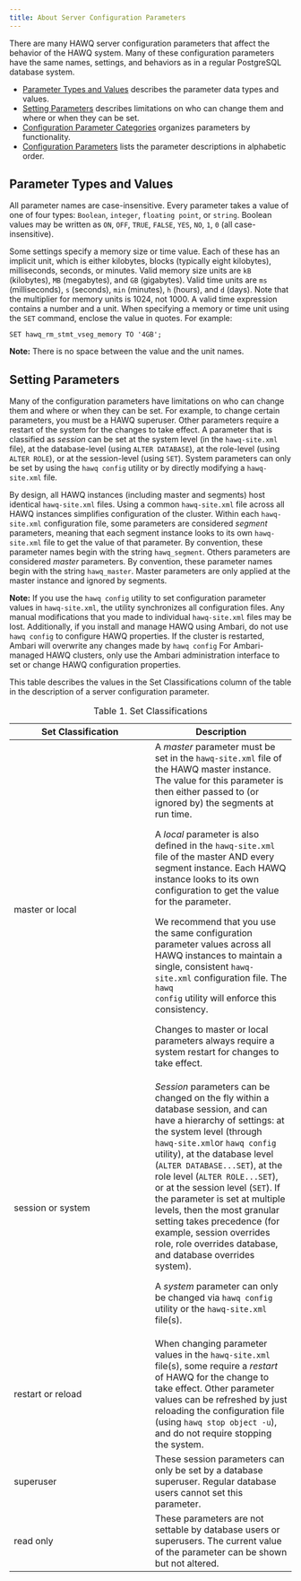 ```yaml
---
title: About Server Configuration Parameters
---
```


<!--
Licensed to the Apache Software Foundation (ASF) under one
or more contributor license agreements.  See the NOTICE file
distributed with this work for additional information
regarding copyright ownership.  The ASF licenses this file
to you under the Apache License, Version 2.0 (the
"License"); you may not use this file except in compliance
with the License.  You may obtain a copy of the License at

  http://www.apache.org/licenses/LICENSE-2.0

Unless required by applicable law or agreed to in writing,
software distributed under the License is distributed on an
"AS IS" BASIS, WITHOUT WARRANTIES OR CONDITIONS OF ANY
KIND, either express or implied.  See the License for the
specific language governing permissions and limitations
under the License.
-->

There are many HAWQ server configuration parameters that affect the behavior of the HAWQ system. Many of these configuration parameters have the same names, settings, and behaviors as in a regular PostgreSQL database system.

-   [Parameter Types and Values](#topic_vsn_22l_z4) describes the parameter data types and values.
-   [Setting Parameters](#topic_cyz_p2l_z4) describes limitations on who can change them and where or when they can be set.
-   [Configuration Parameter Categories](guc_category-list.html#guc-cat-list) organizes parameters by functionality.
-   [Configuration Parameters](parameter_definitions/index.html) lists the parameter descriptions in alphabetic order.

## Parameter Types and Values<a id="topic_vsn_22l_z4"></a>

All parameter names are case-insensitive. Every parameter takes a value of one of four types: `Boolean`, `integer`, `floating point`, or `string`. Boolean values may be written as `ON`, `OFF`, `TRUE`, `FALSE`, `YES`, `NO`, `1`, `0` (all case-insensitive).

Some settings specify a memory size or time value. Each of these has an implicit unit, which is either kilobytes, blocks (typically eight kilobytes), milliseconds, seconds, or minutes. Valid memory size units are `kB` (kilobytes), `MB` (megabytes), and `GB` (gigabytes). Valid time units are `ms` (milliseconds), `s` (seconds), `min` (minutes), `h` (hours), and `d` (days). Note that the multiplier for memory units is 1024, not 1000. A valid time expression contains a number and a unit. When specifying a memory or time unit using the `SET` command, enclose the value in quotes. For example:

``` pre
SET hawq_rm_stmt_vseg_memory TO '4GB';
```

**Note:** There is no space between the value and the unit names.

## Setting Parameters<a id="topic_cyz_p2l_z4"></a>

Many of the configuration parameters have limitations on who can change them and where or when they can be set. For example, to change certain parameters, you must be a HAWQ superuser. Other parameters require a restart of the system for the changes to take effect. A parameter that is classified as *session* can be set at the system level (in the `hawq-site.xml` file), at the database-level (using `ALTER DATABASE`), at the role-level (using `ALTER ROLE`), or at the session-level (using `SET`). System parameters can only be set by using the `hawq config` utility or by directly modifying a `hawq-site.xml` file.

By design, all HAWQ instances (including master and segments) host identical `hawq-site.xml` files. Using a common `hawq-site.xml` file across all HAWQ instances simplifies configuration of the cluster. Within each `hawq-site.xml` configuration file, some parameters are considered *segment* parameters, meaning that each segment instance looks to its own `hawq-site.xml` file to get the value of that parameter. By convention, these parameter names begin with the string `hawq_segment`. Others parameters are considered *master* parameters. By convention, these parameter names begin with the string `hawq_master`. Master parameters are only applied at the master instance and ignored by segments.

**Note:** If you use the `hawq config` utility to set configuration parameter values in `hawq-site.xml`, the utility synchronizes all configuration files. Any manual modifications that you made to individual `hawq-site.xml` files may be lost. Additionally, if you install and manage HAWQ using Ambari, do not use `hawq config` to configure HAWQ properties. If the cluster is restarted, Ambari will overwrite any changes made by `hawq config` For Ambari-managed HAWQ clusters, only  use the Ambari administration interface to set or change HAWQ configuration properties.

This table describes the values in the Set Classifications column of the table in the description of a server configuration parameter.

<a id="topic_cyz_p2l_z4__ih389119"></a>

<table>
<caption><span class="tablecap">Table 1. Set Classifications</span></caption>
<colgroup>
<col width="50%" />
<col width="50%" />
</colgroup>
<thead>
<tr class="header">
<th>Set Classification</th>
<th>Description</th>
</tr>
</thead>
<tbody>
<tr class="odd">
<td>master or local</td>
<td>A <em>master</em> parameter must be set in the <code class="ph codeph">hawq-site.xml</code> file of the HAWQ master instance. The value for this parameter is then either passed to (or ignored by) the segments at run time.
<p>A <em>local</em> parameter is also defined in the <code class="ph codeph">hawq-site.xml</code> file of the master AND every segment instance. Each HAWQ instance looks to its own configuration to get the value for the parameter.</p>
<p>We recommend that you use the same configuration parameter values across all HAWQ instances to maintain a single, consistent <code class="ph codeph">hawq-site.xml</code> configuration file. The <code class="ph codeph">hawq                     config</code> utility will enforce this consistency.</p>
<p>Changes to master or local parameters always require a system restart for changes to take effect.</p></td>
</tr>
<tr class="even">
<td>session or system</td>
<td><em>Session</em> parameters can be changed on the fly within a database session, and can have a hierarchy of settings: at the system level (through <code class="ph codeph">hawq-site.xml</code>or <code class="ph codeph">hawq config</code> utility), at the database level (<code class="ph codeph">ALTER DATABASE...SET</code>), at the role level (<code class="ph codeph">ALTER ROLE...SET</code>), or at the session level (<code class="ph codeph">SET</code>). If the parameter is set at multiple levels, then the most granular setting takes precedence (for example, session overrides role, role overrides database, and database overrides system).
<p>A <em>system</em> parameter can only be changed via <code class="ph codeph">hawq config</code> utility or the <code class="ph codeph">hawq-site.xml</code> file(s).</p></td>
</tr>
<tr class="odd">
<td>restart or reload</td>
<td>When changing parameter values in the <code class="ph codeph">hawq-site.xml</code> file(s), some require a <em>restart</em> of HAWQ for the change to take effect. Other parameter values can be refreshed by just reloading the configuration file (using <code class="ph codeph">hawq stop object -u</code>), and do not require stopping the system.</td>
</tr>
<tr class="even">
<td>superuser</td>
<td>These session parameters can only be set by a database superuser. Regular database users cannot set this parameter.</td>
</tr>
<tr class="odd">
<td>read only</td>
<td>These parameters are not settable by database users or superusers. The current value of the parameter can be shown but not altered.</td>
</tr>
</tbody>
</table>



